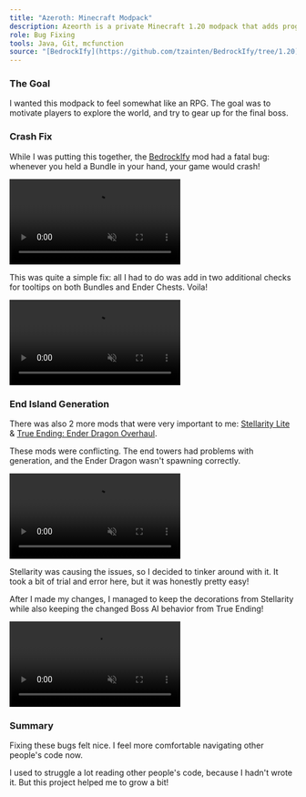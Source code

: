 ```yaml
---
title: "Azeroth: Minecraft Modpack"
description: Azeorth is a private Minecraft 1.20 modpack that adds progression elements to guide players towards the end.
role: Bug Fixing
tools: Java, Git, mcfunction
source: "[BedrockIfy](https://github.com/tzainten/BedrockIfy/tree/1.20), [Stellarity](https://github.com/tzainten/Stellarity-Lite-True-Ending-Compat)"
---
```


### The Goal
I wanted this modpack to feel somewhat like an RPG. The goal was to motivate players to explore the world, and try to gear up for the final boss.

### Crash Fix
While I was putting this together, the [BedrockIfy](https://modrinth.com/mod/bedrockify) mod had a fatal bug: whenever you held a Bundle in your hand, your game would crash!

<video class="fit-video" src="media/1.mp4#t=0.1" type="video/mp4" preload="metadata" controls muted></video>

This was quite a simple fix: all I had to do was add in two additional checks for tooltips on both Bundles and Ender Chests. Voila!

<video class="fit-video" src="media/9.mp4#t=0.1" type="video/mp4" preload="metadata" controls muted></video>

### End Island Generation

There was also 2 more mods that were very important to me: [Stellarity Lite](https://modrinth.com/datapack/stellarity-lite) & [True Ending: Ender Dragon Overhaul](https://modrinth.com/datapack/true-ending).

These mods were conflicting. The end towers had problems with generation, and the Ender Dragon wasn't spawning correctly.

<video class="fit-video" src="media/2.mp4#t=0.1" type="video/mp4" preload="metadata" controls muted></video>

Stellarity was causing the issues, so I decided to tinker around with it. It took a bit of trial and error here, but it was honestly pretty easy!

After I made my changes, I managed to keep the decorations from Stellarity while also keeping the changed Boss AI behavior from True Ending!

<video class="fit-video" src="media/z.mp4#t=0.1" type="video/mp4" preload="metadata" controls muted></video>

### Summary

Fixing these bugs felt nice. I feel more comfortable navigating other people's code now.

I used to struggle a lot reading other people's code, because I hadn't wrote it. But this project helped me to grow a bit!